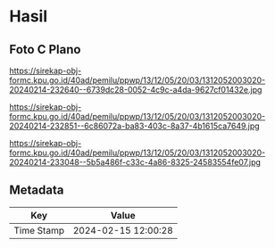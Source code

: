 # Hasil

## Foto C Plano

https://sirekap-obj-formc.kpu.go.id/40ad/pemilu/ppwp/13/12/05/20/03/1312052003020-20240214-232640--6739dc28-0052-4c9c-a4da-9627cf01432e.jpg

https://sirekap-obj-formc.kpu.go.id/40ad/pemilu/ppwp/13/12/05/20/03/1312052003020-20240214-232851--6c86072a-ba83-403c-8a37-4b1615ca7649.jpg

https://sirekap-obj-formc.kpu.go.id/40ad/pemilu/ppwp/13/12/05/20/03/1312052003020-20240214-233048--5b5a486f-c33c-4a86-8325-24583554fe07.jpg


## Metadata

| Key        | Value               |
| ---------- | ------------------- |
| Time Stamp | 2024-02-15 12:00:28 |



